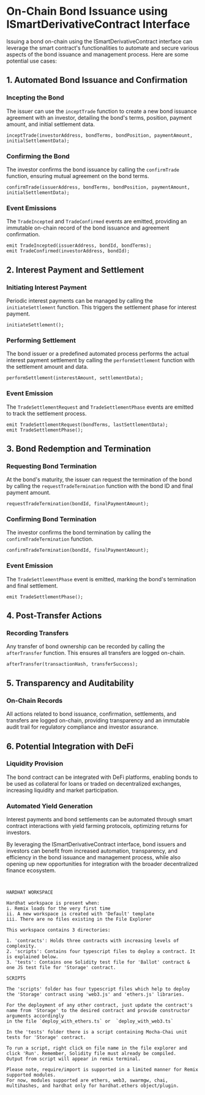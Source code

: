 # On-Chain Bond Issuance using ISmartDerivativeContract Interface

Issuing a bond on-chain using the ISmartDerivativeContract interface can leverage the smart contract's functionalities to automate and secure various aspects of the bond issuance and management process. Here are some potential use cases:

## 1. Automated Bond Issuance and Confirmation

### Incepting the Bond
The issuer can use the `inceptTrade` function to create a new bond issuance agreement with an investor, detailing the bond's terms, position, payment amount, and initial settlement data.
```solidity
inceptTrade(investorAddress, bondTerms, bondPosition, paymentAmount, initialSettlementData);
```

### Confirming the Bond
The investor confirms the bond issuance by calling the `confirmTrade` function, ensuring mutual agreement on the bond terms.
```solidity
confirmTrade(issuerAddress, bondTerms, bondPosition, paymentAmount, initialSettlementData);
```

### Event Emissions
The `TradeIncepted` and `TradeConfirmed` events are emitted, providing an immutable on-chain record of the bond issuance and agreement confirmation.
```solidity
emit TradeIncepted(issuerAddress, bondId, bondTerms);
emit TradeConfirmed(investorAddress, bondId);
```

## 2. Interest Payment and Settlement

### Initiating Interest Payment
Periodic interest payments can be managed by calling the `initiateSettlement` function. This triggers the settlement phase for interest payment.
```solidity
initiateSettlement();
```

### Performing Settlement
The bond issuer or a predefined automated process performs the actual interest payment settlement by calling the `performSettlement` function with the settlement amount and data.
```solidity
performSettlement(interestAmount, settlementData);
```

### Event Emission
The `TradeSettlementRequest` and `TradeSettlementPhase` events are emitted to track the settlement process.
```solidity
emit TradeSettlementRequest(bondTerms, lastSettlementData);
emit TradeSettlementPhase();
```

## 3. Bond Redemption and Termination

### Requesting Bond Termination
At the bond's maturity, the issuer can request the termination of the bond by calling the `requestTradeTermination` function with the bond ID and final payment amount.
```solidity
requestTradeTermination(bondId, finalPaymentAmount);
```

### Confirming Bond Termination
The investor confirms the bond termination by calling the `confirmTradeTermination` function.
```solidity
confirmTradeTermination(bondId, finalPaymentAmount);
```

### Event Emission
The `TradeSettlementPhase` event is emitted, marking the bond's termination and final settlement.
```solidity
emit TradeSettlementPhase();
```

## 4. Post-Transfer Actions

### Recording Transfers
Any transfer of bond ownership can be recorded by calling the `afterTransfer` function. This ensures all transfers are logged on-chain.
```solidity
afterTransfer(transactionHash, transferSuccess);
```

## 5. Transparency and Auditability

### On-Chain Records
All actions related to bond issuance, confirmation, settlements, and transfers are logged on-chain, providing transparency and an immutable audit trail for regulatory compliance and investor assurance.

## 6. Potential Integration with DeFi

### Liquidity Provision
The bond contract can be integrated with DeFi platforms, enabling bonds to be used as collateral for loans or traded on decentralized exchanges, increasing liquidity and market participation.

### Automated Yield Generation
Interest payments and bond settlements can be automated through smart contract interactions with yield farming protocols, optimizing returns for investors.

By leveraging the ISmartDerivativeContract interface, bond issuers and investors can benefit from increased automation, transparency, and efficiency in the bond issuance and management process, while also opening up new opportunities for integration with the broader decentralized finance ecosystem.
```


HARDHAT WORKSPACE

Hardhat workspace is present when:
i. Remix loads for the very first time 
ii. A new workspace is created with 'Default' template
iii. There are no files existing in the File Explorer

This workspace contains 3 directories:

1. 'contracts': Holds three contracts with increasing levels of complexity.
2. 'scripts': Contains four typescript files to deploy a contract. It is explained below.
3. 'tests': Contains one Solidity test file for 'Ballot' contract & one JS test file for 'Storage' contract.

SCRIPTS

The 'scripts' folder has four typescript files which help to deploy the 'Storage' contract using 'web3.js' and 'ethers.js' libraries.

For the deployment of any other contract, just update the contract's name from 'Storage' to the desired contract and provide constructor arguments accordingly 
in the file `deploy_with_ethers.ts` or  `deploy_with_web3.ts`

In the 'tests' folder there is a script containing Mocha-Chai unit tests for 'Storage' contract.

To run a script, right click on file name in the file explorer and click 'Run'. Remember, Solidity file must already be compiled.
Output from script will appear in remix terminal.

Please note, require/import is supported in a limited manner for Remix supported modules.
For now, modules supported are ethers, web3, swarmgw, chai, multihashes, and hardhat only for hardhat.ethers object/plugin.
